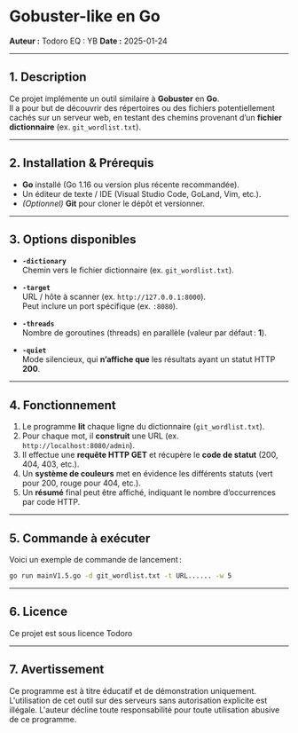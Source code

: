 # Gobuster-like en Go

**Auteur :** Todoro EQ : YB 
**Date :** 2025-01-24  

---

## 1. Description
Ce projet implémente un outil similaire à **Gobuster** en **Go**.  
Il a pour but de découvrir des répertoires ou des fichiers potentiellement cachés sur un serveur web, en testant des chemins provenant d’un **fichier dictionnaire** (ex. `git_wordlist.txt`).  

---

## 2. Installation & Prérequis
- **Go** installé (Go 1.16 ou version plus récente recommandée).  
- Un éditeur de texte / IDE (Visual Studio Code, GoLand, Vim, etc.).  
- _(Optionnel)_ **Git** pour cloner le dépôt et versionner.

---

## 3. Options disponibles
- **`-dictionary`**  
  Chemin vers le fichier dictionnaire (ex. `git_wordlist.txt`).
  
- **`-target`**  
  URL / hôte à scanner (ex. `http://127.0.0.1:8000`).  
  Peut inclure un port spécifique (ex. `:8080`).

- **`-threads`**  
  Nombre de goroutines (threads) en parallèle (valeur par défaut : **1**).

- **`-quiet`**  
  Mode silencieux, qui **n’affiche que** les résultats ayant un statut HTTP **200**.

---

## 4. Fonctionnement
1. Le programme **lit** chaque ligne du dictionnaire (`git_wordlist.txt`).  
2. Pour chaque mot, il **construit** une URL (ex. `http://localhost:8080/admin`).  
3. Il effectue une **requête HTTP GET** et récupère le **code de statut** (200, 404, 403, etc.).  
4. Un **système de couleurs** met en évidence les différents statuts (vert pour 200, rouge pour 404, etc.).  
5. Un **résumé** final peut être affiché, indiquant le nombre d’occurrences par code HTTP.  

---

## 5. Commande à exécuter
Voici un exemple de commande de lancement :
```bash
go run mainV1.5.go -d git_wordlist.txt -t URL...... -w 5
```

---

## 6. Licence
Ce projet est sous licence Todoro

---

## 7. Avertissement
Ce programme est à titre éducatif et de démonstration uniquement. L'utilisation de cet outil sur des serveurs sans autorisation explicite est illégale. L'auteur décline toute responsabilité pour toute utilisation abusive de ce programme.



